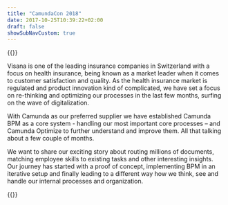 ```yaml
---
title: "CamundaCon 2018"
date: 2017-10-25T10:39:22+02:00
draft: false
showSubNavCustom: true
---
```



{{<camundacon-talk title="Ramping up: Camunda BPM and Optimize" date="Thursday, September 20, 4:20 pm" speakers="Johannes Eltgen" headshot="johannes.jpg" about="Johannes Eltgen works as Head of IT Management at Visana Services AG. I love my job, being on the interface between Business, IT and Management, right where for example BPM takes place.  Before joining Visana I was working almost a decade as an external consultant for various consulting companies, implementing and customizing workflow solutions in the Financial Services industry. I have a background in Computer Science." >}}
<p>
Visana is one of the leading insurance companies in Switzerland with a focus on health insurance, being known as a market leader when it comes to customer satisfaction and quality. As the health insurance market is regulated and product innovation kind of complicated, we have set a focus on re-thinking and optimizing our processes in the last few months, surfing on the wave of digitalization.
</p>
<p>
With Camunda as our preferred supplier we have established Camunda BPM as a core system - handling our most important core processes – and Camunda Optimize to further understand and improve them. All that talking about a few couple of months.
</p>
<p>
We want to share our exciting story about routing millions of documents, matching employee skills to existing tasks and other interesting insights. Our journey has started with a proof of concept, implementing BPM in an iterative setup and finally leading to a different way how we think, see and handle our internal processes and organization.
</p>
{{</camundacon-talk>}}
